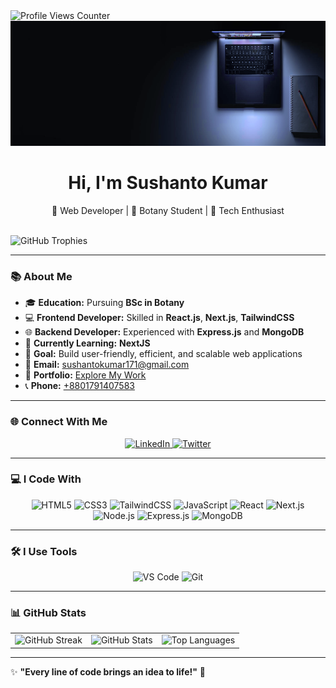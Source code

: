 <div >
   <img src="https://komarev.com/ghpvc/?username=Sushanto171&label=Profile%20Views&color=0e75b6&style=flat-square" alt="Profile Views Counter"/>
   <br>
   
  <img height="200" src="https://raw.githubusercontent.com/Sushanto171/Sushanto171/main/github_initial.png" />
  <h1 align="center"> Hi, I'm <strong >Sushanto Kumar</strong></h1>
  <p align="center" >🚀 Web Developer | 🌿 Botany Student | 🌟 Tech Enthusiast </p>
  <br/>
  
  <img src="https://github-profile-trophy.vercel.app/?username=Sushanto171&theme=onedark&no-frame=false&margin-w=10" alt="GitHub Trophies" />
</div>

---

### 📚 **About Me**
- 🎓 **Education:** Pursuing **BSc in Botany**  
- 💻 **Frontend Developer:** Skilled in **React.js**, **Next.js**, **TailwindCSS**  
- 🌐 **Backend Developer:** Experienced with **Express.js** and **MongoDB**  
- 🚀 **Currently Learning:** **NextJS**  
- 🎯 **Goal:** Build user-friendly, efficient, and scalable web applications  
- 📧 **Email:** [sushantokumar171@gmail.com](mailto:sushantokumar171@gmail.com)  
- 🔗 **Portfolio:** [Explore My Work](https://sushanto-kumar.netlify.app/)  
- 📞 **Phone:** <a href="tel:+8801791407583">+8801791407583</a>  

---

### 🌐 **Connect With Me**
<p align="center">
  <a href="https://www.linkedin.com/in/sushanto-kumar171/" target="_blank">
    <img src="https://img.shields.io/badge/LinkedIn-blue?style=for-the-badge&logo=linkedin" alt="LinkedIn"/>
  </a>
  <a href="https://x.com/sushanto171" target="_blank">
    <img src="https://img.shields.io/badge/Twitter-black?style=for-the-badge&logo=twitter" alt="Twitter"/>
  </a>
</p>

---

### 💻 **I Code With**
<p align="center">
  <img src="https://cdn.jsdelivr.net/gh/devicons/devicon/icons/html5/html5-original.svg" height="40" alt="HTML5" />
  <img src="https://cdn.jsdelivr.net/gh/devicons/devicon/icons/css3/css3-original.svg" height="40" alt="CSS3" />
  <img src="https://cdn.jsdelivr.net/gh/devicons/devicon/icons/tailwindcss/tailwindcss-original-wordmark.svg" height="40" alt="TailwindCSS" />
  <img src="https://cdn.jsdelivr.net/gh/devicons/devicon/icons/javascript/javascript-original.svg" height="40" alt="JavaScript" />
  <img src="https://cdn.jsdelivr.net/gh/devicons/devicon/icons/react/react-original.svg" height="40" alt="React" />
  <img src="https://cdn.jsdelivr.net/gh/devicons/devicon/icons/nextjs/nextjs-original.svg" height="40" alt="Next.js" />
  <img src="https://cdn.jsdelivr.net/gh/devicons/devicon/icons/nodejs/nodejs-original.svg" height="40" alt="Node.js" />
  <img src="https://cdn.jsdelivr.net/gh/devicons/devicon/icons/express/express-original.svg" height="40" alt="Express.js" />
  <img src="https://cdn.jsdelivr.net/gh/devicons/devicon/icons/mongodb/mongodb-original.svg" height="40" alt="MongoDB" />
</p>

---

### 🛠️ **I Use Tools**
<p align="center">
  <img src="https://cdn.jsdelivr.net/gh/devicons/devicon/icons/vscode/vscode-original.svg" height="40" alt="VS Code" />
  <img src="https://cdn.jsdelivr.net/gh/devicons/devicon/icons/git/git-original.svg" height="40" alt="Git" />
</p>

---

### 📊 **GitHub Stats**
<div align="center">
  <table>
    <tr>
      <td>
        <img src="https://github-readme-streak-stats.herokuapp.com/?user=Sushanto171&theme=radical" alt="GitHub Streak"/>
      </td>
      <td>
        <img src="https://github-readme-stats.vercel.app/api?username=Sushanto171&show_icons=true&theme=radical" alt="GitHub Stats"/>
      </td>
      <td>
        <img src="https://github-readme-stats.vercel.app/api/top-langs/?username=Sushanto171&layout=compact&theme=radical" alt="Top Languages"/>
      </td>
    </tr>
  </table>
</div>


---

✨ **"Every line of code brings an idea to life!"** 🚀  
